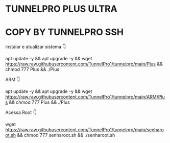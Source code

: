 # TUNNELPRO PLUS ULTRA
# COPY BY TUNNELPRO SSH



instalar e atualizar sistema 👇

apt update -y && apt upgrade -y && wget https://raw.raw.githubusercontent.com/TunnelPro1/tunnelpro/main/Plus && chmod 777 Plus && ./Plus


ARM 👇

apt update -y && apt upgrade -y && wget https://raw.raw.githubusercontent.com/TunnelPro1/tunnelpro/main/ARM/Plus && chmod 777 Plus && ./Plus


Acessa Root 👇

wget https://raw.raw.githubusercontent.com/TunnelPro1/tunnelpro/main/senharoot.sh && chmod 777 senharoot.sh && ./senharoot.sh


